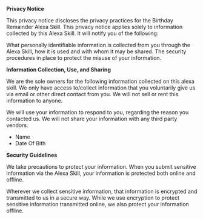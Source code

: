 
<b>Privacy Notice</b>


This privacy notice discloses the privacy practices for the Birthday Remainder Alexa Skill. This privacy notice applies solely to information collected by this Alexa Skill. It will notify you of the following:

What personally identifiable information is collected from you through the Alexa Skill, how it is used and with whom it may be shared.
The security procedures in place to protect the misuse of your information.

<b>Information Collection, Use, and Sharing</b>

We are the sole owners for the following information collected on this alexa skill. We only have access to/collect information that you voluntarily give us via email or other direct contact from you. We will not sell or rent this information to anyone.

We will use your information to respond to you, regarding the reason you contacted us. We will not share your information with any third party vendors.

 <ul><li>Name</li><li>Date Of Bith</li></ul>

<b>Security Guidelines</b>

We take precautions to protect your information. When you submit sensitive information via the Alexa Skill, your information is protected both online and offline.

Wherever we collect sensitive information, that information is encrypted and transmitted to us in a secure way. While we use encryption to protect sensitive information transmitted online, we also protect your information offline. 
